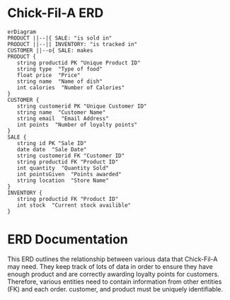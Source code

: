 # Chick-Fil-A ERD
 ```mermaid
erDiagram
 PRODUCT ||--|{ SALE: "is sold in"
 PRODUCT ||--|| INVENTORY: "is tracked in"
 CUSTOMER ||--o{ SALE: makes
 PRODUCT {
    string productid PK "Unique Product ID"
    string type  "Type of food"
    float price  "Price"
    string name  "Name of dish"
    int calories  "Number of Calories"
 }
 CUSTOMER {
    string customerid PK "Unique Customer ID"
    string name  "Customer Name"
    string email  "Email Address"
    int points  "Number of loyalty points"
 }
 SALE {
    string id PK "Sale ID"
    date date  "Sale Date"
    string customerid FK "Customer ID"
    string productid FK "Product ID"
    int quantity  "Quantity Sold"
    int pointsGiven  "Points awarded"
    string location  "Store Name"
 }
 INVENTORY {
    string productid FK "Product ID"
    int stock  "Current stock availible"
 }
 
```


# ERD Documentation
This ERD outlines the relationship between various data that Chick-Fil-A may need. They keep track of lots of data in order to ensure they have enough product and are correctly awarding loyalty points for customers. Therefore, various entities need to contain information from other entities (FK) and each order. customer, and product must be uniquely identifiable. 